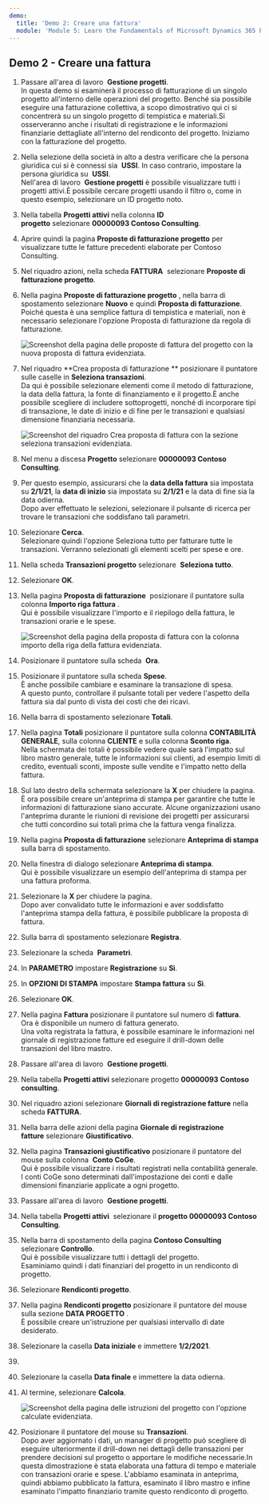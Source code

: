 ```yaml
---
demo:
  title: 'Demo 2: Creare una fattura'
  module: 'Module 5: Learn the Fundamentals of Microsoft Dynamics 365 Project Operations'
---
```


## Demo 2 - Creare una fattura

1. Passare all'area di lavoro  **Gestione progetti**.  
    In questa demo si esaminerà il processo di fatturazione di un singolo progetto all'interno delle operazioni del progetto. Benché sia possibile eseguire una fatturazione collettiva, a scopo dimostrativo qui ci si concentrerà su un singolo progetto di tempistica e materiali.Si osserveranno anche i risultati di registrazione e le informazioni finanziarie dettagliate all'interno del rendiconto del progetto. Iniziamo con la fatturazione del progetto. 

1. Nella selezione della società in alto a destra verificare che la persona giuridica cui si è connessi sia  **USSI**. In caso contrario, impostare la persona giuridica su  **USSI**.  
    Nell'area di lavoro  **Gestione progetti** è possibile visualizzare tutti i progetti attivi.È possibile cercare progetti usando il filtro o, come in questo esempio, selezionare un ID progetto noto. 

1. Nella tabella **Progetti attivi** nella colonna **ID progetto** selezionare **00000093 Contoso Consulting**.  

1. Aprire quindi la pagina **Proposte di fatturazione progetto** per visualizzare tutte le fatture precedenti elaborate per Contoso Consulting. 

1. Nel riquadro azioni, nella scheda **FATTURA**  selezionare **Proposte di fatturazione progetto**. 

1. Nella pagina **Proposte di fatturazione progetto** , nella barra di spostamento selezionare **Nuovo** e quindi **Proposta di fatturazione**.  
    Poiché questa è una semplice fattura di tempistica e materiali, non è necessario selezionare l'opzione Proposta di fatturazione da regola di fatturazione. 

    ![Screenshot della pagina delle proposte di fattura del progetto con la nuova proposta di fattura evidenziata.](./media/projops_invoice_1_new_invoice_proposal.png)

1. Nel riquadro **Crea proposta di fatturazione ** posizionare il puntatore sulle caselle in **Seleziona transazioni**.  
    Da qui è possibile selezionare elementi come il metodo di fatturazione, la data della fattura, la fonte di finanziamento e il progetto.È anche possibile scegliere di includere sottoprogetti, nonché di incorporare tipi di transazione, le date di inizio e di fine per le transazioni e qualsiasi dimensione finanziaria necessaria. 

    ![Screenshot del riquadro Crea proposta di fattura con la sezione seleziona transazioni evidenziata.](./media/projops_invoice_2_select_transactions.png)

1. Nel menu a discesa **Progetto** selezionare **00000093 Contoso Consulting**. 

1. Per questo esempio, assicurarsi che la **data della fattura** sia impostata su **2/1/21**, la **data di inizio** sia impostata su **2/1/21** e la data di fine sia la data odierna.  
    Dopo aver effettuato le selezioni, selezionare il pulsante di ricerca per trovare le transazioni che soddisfano tali parametri.

1. Selezionare **Cerca**.  
    Selezionare quindi l'opzione Seleziona tutto per fatturare tutte le transazioni. Verranno selezionati gli elementi scelti per spese e ore.

1. Nella scheda **Transazioni progetto** selezionare  **Seleziona tutto**.

1. Selezionare **OK**. 

1. Nella pagina **Proposta di fatturazione**  posizionare il puntatore sulla colonna **Importo riga fattura** .  
    Qui è possibile visualizzare l'importo e il riepilogo della fattura, le transazioni orarie e le spese.

    ![Screenshot della pagina della proposta di fattura con la colonna importo della riga della fattura evidenziata.](./media/projops_invoice_3_invoice_line_amount_column.png)

1. Posizionare il puntatore sulla scheda  **Ora**. 

1. Posizionare il puntatore sulla scheda **Spese**.  
    È anche possibile cambiare e esaminare la transazione di spesa.  
A questo punto, controllare il pulsante totali per vedere l'aspetto della fattura sia dal punto di vista dei costi che dei ricavi.

1. Nella barra di spostamento selezionare **Totali**.

1. Nella pagina **Totali** posizionare il puntatore sulla colonna **CONTABILITÀ GENERALE**, sulla colonna **CLIENTE** e sulla colonna **Sconto riga**.  
    Nella schermata dei totali è possibile vedere quale sarà l'impatto sul libro mastro generale, tutte le informazioni sui clienti, ad esempio limiti di credito, eventuali sconti, imposte sulle vendite e l'impatto netto della fattura. 

1. Sul lato destro della schermata selezionare la **X** per chiudere la pagina.  
    È ora possibile creare un'anteprima di stampa per garantire che tutte le informazioni di fatturazione siano accurate. Alcune organizzazioni usano l'anteprima durante le riunioni di revisione dei progetti per assicurarsi che tutti concordino sui totali prima che la fattura venga finalizza. 

1. Nella pagina **Proposta di fatturazione** selezionare **Anteprima di stampa** sulla barra di spostamento. 

1. Nella finestra di dialogo selezionare **Anteprima di stampa**.  
    Qui è possibile visualizzare un esempio dell'anteprima di stampa per una fattura proforma. 

1. Selezionare la **X** per chiudere la pagina.  
    Dopo aver convalidato tutte le informazioni e aver soddisfatto l'anteprima stampa della fattura, è possibile pubblicare la proposta di fattura.

1. Sulla barra di spostamento selezionare **Registra**.

1. Selezionare la scheda  **Parametri**.

1. In **PARAMETRO** impostare **Registrazione** su **Sì**.

1. In **OPZIONI DI STAMPA** impostare **Stampa fattura** su **Sì**.

1. Selezionare **OK**.

1. Nella pagina **Fattura** posizionare il puntatore sul numero di **fattura**.  
    Ora è disponibile un numero di fattura generato.  
    Una volta registrata la fattura, è possibile esaminare le informazioni nel giornale di registrazione fatture ed eseguire il drill-down delle transazioni del libro mastro.

1. Passare all'area di lavoro  **Gestione progetti**.

1. Nella tabella **Progetti attivi** selezionare progetto **00000093** **Contoso consulting**.

1. Nel riquadro azioni selezionare **Giornali di registrazione fatture** nella scheda **FATTURA**.

1. Nella barra delle azioni della pagina **Giornale di registrazione fatture** selezionare **Giustificativo**.

1. Nella pagina **Transazioni giustificativo** posizionare il puntatore del mouse sulla colonna  **Conto CoGe**.  
    Qui è possibile visualizzare i risultati registrati nella contabilità generale. I conti CoGe sono determinati dall'impostazione dei conti e dalle dimensioni finanziarie applicate a ogni progetto.

1. Passare all'area di lavoro  **Gestione progetti**. 

1. Nella tabella **Progetti attivi**  selezionare il **progetto 00000093 Contoso Consulting**.

1. Nella barra di spostamento della pagina **Contoso Consulting**  selezionare **Controllo**.  
    Qui è possibile visualizzare tutti i dettagli del progetto.  
    Esaminiamo quindi i dati finanziari del progetto in un rendiconto di progetto.

1. Selezionare **Rendiconti progetto**.

1. Nella pagina **Rendiconti progetto** posizionare il puntatore del mouse sulla sezione **DATA PROGETTO** .  
È possibile creare un'istruzione per qualsiasi intervallo di date desiderato.

1. Selezionare la casella **Data iniziale** e immettere **1/2/2021**.
1. 
1. Selezionare la casella **Data finale** e immettere la data odierna.

1. Al termine, selezionare **Calcola**.

    ![Screenshot della pagina delle istruzioni del progetto con l'opzione calculate evidenziata.](./media/projops_invoice_4_calculate.png)

1. Posizionare il puntatore del mouse su **Transazioni**.  
    Dopo aver aggiornato i dati, un manager di progetto può scegliere di eseguire ulteriormente il drill-down nei dettagli delle transazioni per prendere decisioni sul progetto o apportare le modifiche necessarie.In questa dimostrazione è stata elaborata una fattura di tempo e materiale con transazioni orarie e spese. L'abbiamo esaminata in anteprima, quindi abbiamo pubblicato la fattura, esaminato il libro mastro e infine esaminato l'impatto finanziario tramite questo rendiconto di progetto.

